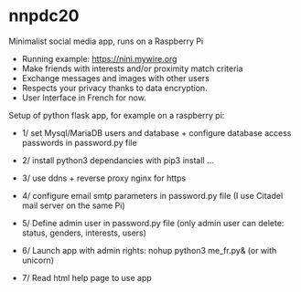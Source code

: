 # nnpdc20
Minimalist social media app, runs on a Raspberry Pi
- Running example: https://nini.mywire.org
- Make friends with interests and/or proximity match criteria
- Exchange messages and images with other users
- Respects your privacy thanks to data encryption.
- User Interface in French for now.

Setup of python flask app, for example on a raspberry pi:
- 1/ set Mysql/MariaDB users and database + 
   configure database access passwords in password.py file
- 2/ install python3 dependancies with pip3 install ...
- 3/ use ddns + reverse proxy nginx for https
- 4/ configure email smtp parameters in password.py file
    (I use Citadel mail server on the same Pi)
- 5/ Define admin user in password.py file
  (only admin user can delete: status, genders, interests, users)

- 6/ Launch app with admin rights: nohup python3 me_fr.py&  (or with unicorn)
- 7/ Read html help page to use app
